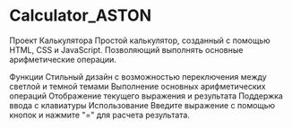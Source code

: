 # Calculator_ASTON

Проект Калькулятора
Простой калькулятор, созданный с помощью HTML, CSS и JavaScript. Позволяющий выполнять основные арифметические операции.

Функции
Стильный дизайн с возможностью переключения между светлой и темной темами
Выполнение основных арифметических операций
Отображение текущего выражения и результата
Поддержка ввода с клавиатуры
Использование
Введите выражение с помощью кнопок и нажмите "=" для расчета результата.